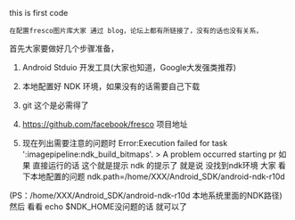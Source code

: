 this is first code

    在配置fresco图片库大家 通过 blog，论坛上都有所链接了，没有的话也没有关系，
首先大家要做好几个步骤准备，
1. Android Stduio 开发工具(大家也知道，Google大发强类推荐)
2. 本地配置好 NDK 环境，如果没有的话需要自己下载
3. git 这个是必需得了

1. https://github.com/facebook/fresco 项目地址
2. 现在列出需要注意的问题时 
Error:Execution failed for task ':imagepipeline:ndk_build_bitmaps'. > A problem occurred starting pr
如果 直接运行的话  这个就是提示  ndk 的提示了 就是说 没找到ndk环境
大家 看下本地配置的问题
ndk.path=/home/XXX/Android_SDK/android-ndk-r10d

(PS：/home/XXX/Android_SDK/android-ndk-r10d 本地系统里面的NDK路径)
	然后 看看 echo $NDK_HOME没问题的话 就可以了
